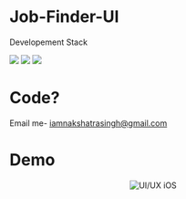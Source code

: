 # Job-Finder-UI
Developement Stack 

![](https://img.shields.io/badge/Dart-0175C2?style=for-the-badge&logo=dart&logoColor=white)
![](https://img.shields.io/badge/Flutter-02569B?style=for-the-badge&logo=flutter&logoColor=white)
![](https://img.shields.io/badge/Figma-F24E1E?style=for-the-badge&logo=figma&logoColor=white)

# Code?

Email me- iamnakshatrasingh@gmail.com

# Demo

<p align="center">
<img title="UI/UX iOS" src="https://user-images.githubusercontent.com/53419293/135075995-c621b9c7-21ad-4721-ba44-89ce1bcfbf60.jpg"></img>

